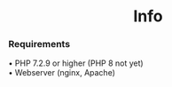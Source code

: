 <h1 align="center">Info</h1>

<h3 align="left">Requirements</h3>
• PHP 7.2.9 or higher (PHP 8 not yet)
<br/>
• Webserver (nginx, Apache)
<br/>
